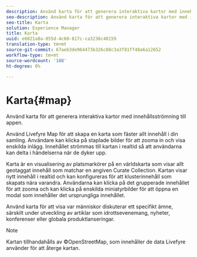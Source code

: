 ```yaml
---
description: Använd karta för att generera interaktiva kartor med innehållsströmning till appen.
seo-description: Använd karta för att generera interaktiva kartor med innehållsströmning till appen.
seo-title: Karta
solution: Experience Manager
title: Karta
uuid: e6021a8a-055d-4c60-817c-ca3236c48159
translation-type: tm+mt
source-git-commit: 67aeb3de964473b326c88c3a3f81ff48a6a12652
workflow-type: tm+mt
source-wordcount: '188'
ht-degree: 0%

---
```



# Karta{#map}

Använd karta för att generera interaktiva kartor med innehållsströmning till appen.

Använd Livefyre Map för att skapa en karta som fäster allt innehåll i din samling. Användare kan klicka på staplade bilder för att zooma in och visa enskilda inlägg. Innehållet strömmas till kartan i realtid så att användarna kan delta i händelserna när de dyker upp.

Karta är en visualisering av platsmarkörer på en världskarta som visar allt geotaggat innehåll som matchar en angiven Curate Collection. Kartan visar nytt innehåll i realtid och kan konfigureras för att klusterinnehåll som skapats nära varandra. Användarna kan klicka på det grupperade innehållet för att zooma och kan klicka på enskilda miniatyrbilder för att öppna en modal som innehåller det ursprungliga innehållet.

Använd karta för att visa var människor diskuterar ett specifikt ämne, särskilt under utveckling av artiklar som idrottsevenemang, nyheter, konferenser eller globala produktlanseringar.

>[!NOTE]
>
>Kartan tillhandahålls av ©OpenStreetMap, som innehåller de data Livefyre använder för att återge kartan.

